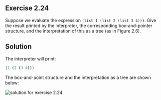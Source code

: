 ## Exercise 2.24

Suppose we evaluate the expression `(list 1 (list 2 (list 3 4)))`. Give the
result printed by the interpreter, the corresponding box-and-pointer structure,
and the interpretation of this as a tree (as in Figure 2.6).

## Solution

The interpreter will print:

```scheme
(1 (2 (3 4)))
```

The box-and-point structure and the interpretation as a tree are shown below:

![solution for exercise 2.24](../assets/2.24.png)
